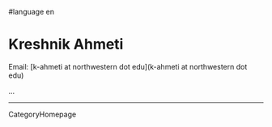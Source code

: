 
#language en
# Kreshnik Ahmeti

Email: [k-ahmeti at northwestern dot edu](k-ahmeti at northwestern dot edu)

...

----
CategoryHomepage
